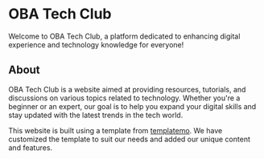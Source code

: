 # OBA Tech Club

Welcome to OBA Tech Club, a platform dedicated to enhancing digital experience and technology knowledge for everyone!

## About

OBA Tech Club is a website aimed at providing resources, tutorials, and discussions on various topics related to technology. Whether you're a beginner or an expert, our goal is to help you expand your digital skills and stay updated with the latest trends in the tech world.

This website is built using a template from [templatemo](https://templatemo.com/). We have customized the template to suit our needs and added our unique content and features.